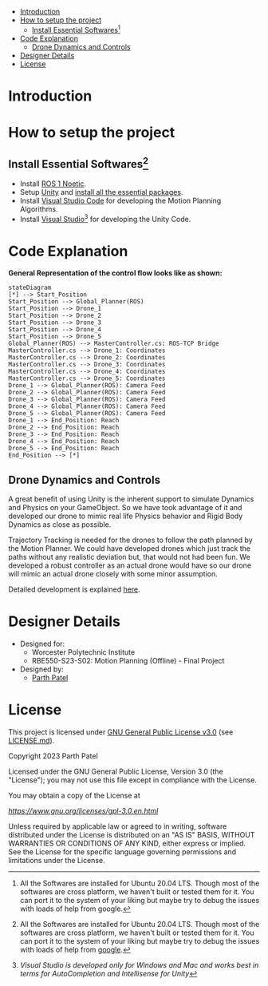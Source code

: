 <!-- TOC -->

- [Introduction](#introduction)
- [How to setup the project](#how-to-setup-the-project)
    - [Install Essential Softwares[^1]](#install-essential-softwares%5E1)
- [Code Explanation](#code-explanation)
    - [Drone Dynamics and Controls](#drone-dynamics-and-controls)
- [Designer Details](#designer-details)
- [License](#license)

<!-- /TOC -->

# Introduction

# How to setup the project

## Install Essential Softwares[^1]

- Install [ROS 1 Noetic](./Docs/Setup%20Guides/Install%20ROS%20Noetic.md).
- Setup [Unity](./Docs/Setup%20Guides/Setup%20Unity.md) and [install all the essential packages](./Docs/Setup%20Guides/Install%20Essential%20Unity%20Packages.md).
- Install [Visual Studio Code](./Docs/VSCode.md) for developing the Motion Planning Algorithms.
- Install [Visual Studio](https://learn.microsoft.com/en-us/visualstudio/gamedev/unity/get-started/getting-started-with-visual-studio-tools-for-unity?pivots=windows)[^2] for developing the Unity Code.

[^1]: All the Softwares are installed for Ubuntu 20.04 LTS. Though most of the softwares are cross platform, we haven't built or tested them for it. You can port it to the system of your liking but maybe try to debug the issues with loads of help from [google](www.google.com).

[^2]:*Visual Studio is developed only for Windows and Mac and works best in terms for AutoCompletion and Intellisense for Unity*

<!-- - Setup [Crazyflie 2.0 in Gazebo](./Docs/Setup%20Guides/Gazebo-Crazyflie.md). -->

# Code Explanation

**General Representation of the control flow looks like as shown:**

```mermaid
stateDiagram
[*] --> Start_Position
Start_Position --> Global_Planner(ROS)
Start_Position --> Drone_1
Start_Position --> Drone_2
Start_Position --> Drone_3
Start_Position --> Drone_4
Start_Position --> Drone_5
Global_Planner(ROS) --> MasterController.cs: ROS-TCP Bridge
MasterController.cs --> Drone_1: Coordinates
MasterController.cs --> Drone_2: Coordinates
MasterController.cs --> Drone_3: Coordinates
MasterController.cs --> Drone_4: Coordinates
MasterController.cs --> Drone_5: Coordinates
Drone_1 --> Global_Planner(ROS): Camera Feed
Drone_2 --> Global_Planner(ROS): Camera Feed
Drone_3 --> Global_Planner(ROS): Camera Feed
Drone_4 --> Global_Planner(ROS): Camera Feed
Drone_5 --> Global_Planner(ROS): Camera Feed
Drone_1 --> End_Position: Reach
Drone_2 --> End_Position: Reach
Drone_3 --> End_Position: Reach
Drone_4 --> End_Position: Reach
Drone_5 --> End_Position: Reach
End_Position --> [*]
```


## Drone Dynamics and Controls

A great benefit of using Unity is the inherent support to simulate Dynamics and Physics on your GameObject. So we have took advantage of it and developed our drone to mimic real life Physics behavior and Rigid Body Dynamics as close as possible. 

Trajectory Tracking is needed for the drones to follow the path planned by the Motion Planner. We could have developed drones which just track the paths without any realistic deviation but, that would not had been fun. We developed a robust controller as an actual drone would have so our drone will mimic an actual drone closely with some minor assumption. 

Detailed development is explained [here](./Docs/Code%20Explaination/Drone%20Simulation.md).

<!-- 🥳 _Ladies and Gentlemen!!_ \
🥳 _Hope you have a good day!!_\
🥳 _We are all done with the project here!!_ -->

# Designer Details

- Designed for:
  - Worcester Polytechnic Institute
  - RBE550-S23-S02: Motion Planning (Offline) - Final Project
- Designed by:
  - [Parth Patel](mailto:parth.pmech@gmail.com)

# License

This project is licensed under [GNU General Public License v3.0](https://www.gnu.org/licenses/gpl-3.0.en.html) (see [LICENSE.md](LICENSE.md)).

Copyright 2023 Parth Patel

Licensed under the GNU General Public License, Version 3.0 (the "License"); you may not use this file except in compliance with the License.

You may obtain a copy of the License at

_https://www.gnu.org/licenses/gpl-3.0.en.html_

Unless required by applicable law or agreed to in writing, software distributed under the License is distributed on an "AS IS" BASIS, WITHOUT WARRANTIES OR CONDITIONS OF ANY KIND, either express or implied. See the License for the specific language governing permissions and limitations under the License.